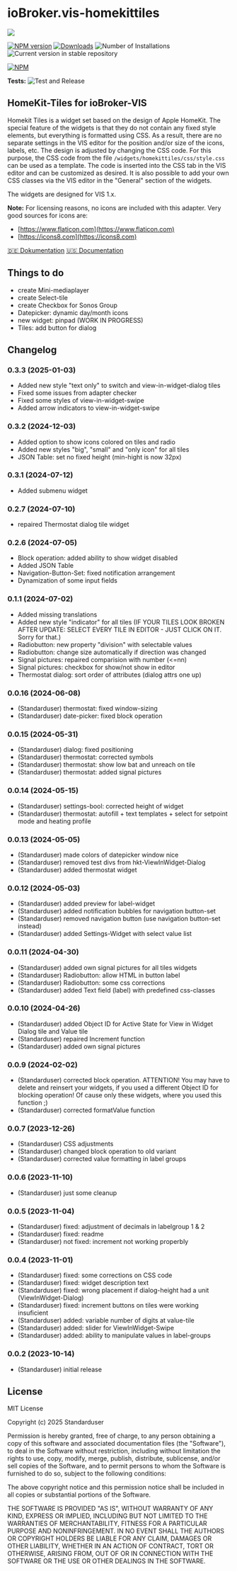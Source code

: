# ioBroker.vis-homekittiles

<img src="doc/img/title-pic_hkt-on-ipad.png" />

[![NPM version](https://img.shields.io/npm/v/iobroker.vis-homekittiles.svg)](https://www.npmjs.com/package/iobroker.vis-homekittiles)
[![Downloads](https://img.shields.io/npm/dm/iobroker.vis-homekittiles.svg)](https://www.npmjs.com/package/iobroker.vis-homekittiles)
![Number of Installations](https://iobroker.live/badges/vis-homekittiles-installed.svg)
![Current version in stable repository](https://iobroker.live/badges/vis-homekittiles-stable.svg)

[![NPM](https://nodei.co/npm/iobroker.vis-homekittiles.png?downloads=true)](https://nodei.co/npm/iobroker.vis-homekittiles/)

**Tests:** ![Test and Release](https://github.com/Standarduser/ioBroker.vis-homekittiles/workflows/Test%20and%20Release/badge.svg)

## HomeKit-Tiles for ioBroker-VIS

Homekit Tiles is a widget set based on the design of Apple HomeKit.
The special feature of the widgets is that they do not contain any fixed style elements, but everything is formatted using CSS. As a result, there are no separate settings in the VIS editor for the position and/or size of the icons, labels, etc. The design is adjusted by changing the CSS code. For this purpose, the CSS code from the file `/widgets/homekittiles/css/style.css` can be used as a template. The code is inserted into the CSS tab in the VIS editor and can be customized as desired. It is also possible to add your own CSS classes via the VIS editor in the "General" section of the widgets.

The widgets are designed for VIS 1.x.

**Note:** For licensing reasons, no icons are included with this adapter. Very good sources for icons are:

* [https://www.flaticon.com](https://www.flaticon.com)
* [https://icons8.com](https://icons8.com)

[🇩🇪 Dokumentation](doc/homekittiles-de.md)
[🇺🇸 Documentation](doc/homekittiles-en.md)

## Things to do

* create Mini-mediaplayer
* create Select-tile
* create Checkbox for Sonos Group
* Datepicker: dynamic day/month icons
* new widget: pinpad (WORK IN PROGRESS)
* Tiles: add button for dialog

## Changelog
<!--
	Placeholder for the next version (at the beginning of the line):
	### **WORK IN PROGRESS**
-->
### 0.3.3 (2025-01-03)

* Added new style "text only" to switch and view-in-widget-dialog tiles
* Fixed some issues from adapter checker
* Fixed some styles of view-in-widget-swipe
* Added arrow indicators to view-in-widget-swipe

### 0.3.2 (2024-12-03)

* Added option to show icons colored on tiles and radio
* Added new styles "big", "small" and "only icon" for all tiles
* JSON Table: set no fixed height (min-hight is now 32px)

### 0.3.1 (2024-07-12)

* Added submenu widget

### 0.2.7 (2024-07-10)

* repaired Thermostat dialog tile widget

### 0.2.6 (2024-07-05)

* Block operation: added ability to show widget disabled
* Added JSON Table
* Navigation-Button-Set: fixed notification arrangement
* Dynamization of some input fields

### 0.1.1 (2024-07-02)

* Added missing translations
* Added new style "indicator" for all tiles (IF YOUR TILES LOOK BROKEN AFTER UPDATE: SELECT EVERY TILE IN EDITOR - JUST CLICK ON IT. Sorry for that.)
* Radiobutton: new property "division" with selectable values
* Radiobutton: change size automatically if direction was changed
* Signal pictures: repaired comparision with number (<=nn)
* Signal pictures: checkbox for show/not show in editor
* Thermostat dialog: sort order of attributes (dialog attrs one up)

### 0.0.16 (2024-06-08)

* (Standarduser) thermostat: fixed window-sizing
* (Standarduser) date-picker: fixed block operation

### 0.0.15 (2024-05-31)

* (Standarduser) dialog: fixed positioning
* (Standarduser) thermostat: corrected symbols
* (Standarduser) thermostat: show low bat and unreach on tile
* (Standarduser) thermostat: added signal pictures

### 0.0.14 (2024-05-15)

* (Standarduser) settings-bool: corrected height of widget
* (Standarduser) thermostat: autofill + text templates + select for setpoint mode and heating profile

### 0.0.13 (2024-05-05)

* (Standarduser) made colors of datepicker window nice
* (Standarduser) removed test divs from hkt-ViewInWidget-Dialog
* (Standarduser) added thermostat widget

### 0.0.12 (2024-05-03)

* (Standarduser) added preview for label-widget
* (Standarduser) added notification bubbles for navigation button-set
* (Standarduser) removed navigation button (use navigation button-set instead)
* (Standarduser) added Settings-Widget with select value list

### 0.0.11 (2024-04-30)

* (Standarduser) added own signal pictures for all tiles widgets
* (Standarduser) Radiobutton: allow HTML in button label
* (Standarduser) Radiobutton: some css corrections
* (Standarduser) added Text field (label) with predefined css-classes

### 0.0.10 (2024-04-26)

* (Standarduser) added Object ID for Active State for View in Widget Dialog tile and Value tile
* (Standarduser) repaired Increment function
* (Standarduser) added own signal pictures

### 0.0.9 (2024-02-02)

* (Standarduser) corrected block operation. ATTENTION! You may have to delete and reinsert your widgets, if you used a different Object ID for blocking operation! Of cause only these widgets, where you used this function ;)
* (Standarduser) corrected formatValue function

### 0.0.7 (2023-12-26)

* (Standarduser) CSS adjustments
* (Standarduser) changed block operation to old variant
* (Standarduser) corrected value formatting in label groups

### 0.0.6 (2023-11-10)

* (Standarduser) just some cleanup

### 0.0.5 (2023-11-04)

* (Standarduser) fixed: adjustment of decimals in labelgroup 1 & 2
* (Standarduser) fixed: readme
* (Standarduser) not fixed: increment not working properbly

### 0.0.4 (2023-11-01)

* (Standarduser) fixed: some corrections on CSS code
* (Standarduser) fixed: widget description text
* (Standarduser) fixed: wrong placement if dialog-height had a unit (ViewInWidget-Dialog)
* (Standarduser) fixed: increment buttons on tiles were working insuficient
* (Standarduser) added: variable number of digits at value-tile
* (Standarduser) added: slider for ViewInWidget-Swipe
* (Standarduser) added: ability to manipulate values in label-groups

### 0.0.2 (2023-10-14)

* (Standarduser) initial release

## License

MIT License

Copyright (c) 2025 Standarduser

Permission is hereby granted, free of charge, to any person obtaining a copy
of this software and associated documentation files (the "Software"), to deal
in the Software without restriction, including without limitation the rights
to use, copy, modify, merge, publish, distribute, sublicense, and/or sell
copies of the Software, and to permit persons to whom the Software is
furnished to do so, subject to the following conditions:

The above copyright notice and this permission notice shall be included in all
copies or substantial portions of the Software.

THE SOFTWARE IS PROVIDED "AS IS", WITHOUT WARRANTY OF ANY KIND, EXPRESS OR
IMPLIED, INCLUDING BUT NOT LIMITED TO THE WARRANTIES OF MERCHANTABILITY,
FITNESS FOR A PARTICULAR PURPOSE AND NONINFRINGEMENT. IN NO EVENT SHALL THE
AUTHORS OR COPYRIGHT HOLDERS BE LIABLE FOR ANY CLAIM, DAMAGES OR OTHER
LIABILITY, WHETHER IN AN ACTION OF CONTRACT, TORT OR OTHERWISE, ARISING FROM,
OUT OF OR IN CONNECTION WITH THE SOFTWARE OR THE USE OR OTHER DEALINGS IN THE
SOFTWARE.
